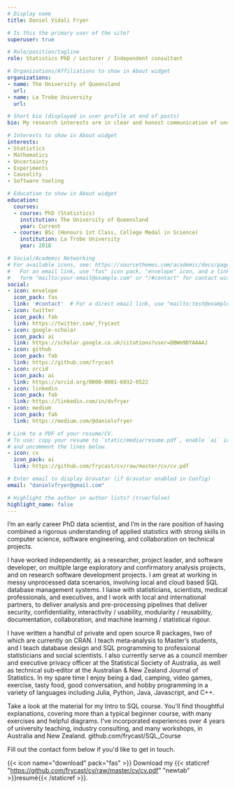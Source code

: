 ```yaml
---
# Display name
title: Daniel Vidali Fryer

# Is this the primary user of the site?
superuser: true

# Role/position/tagline
role: Statistics PhD / Lecturer / Independent consultant

# Organizations/Affiliations to show in About widget
organizations:
- name: The University of Queensland
  url:
- name: La Trobe University
  url:

# Short bio (displayed in user profile at end of posts)
bio: My research interests are in clear and honest communication of uncertainty

# Interests to show in About widget
interests:
- Statistics
- Mathematics
- Uncertainty
- Experiments
- Causality
- Software tooling

# Education to show in About widget
education:
  courses:
  - course: PhD (Statistics)
    institution: The University of Queensland
    year: Current
  - course: BSc (Honours 1st Class, College Medal in Science)
    institution: La Trobe University
    year: 2018

# Social/Academic Networking
# For available icons, see: https://sourcethemes.com/academic/docs/page-builder/#icons
#   For an email link, use "fas" icon pack, "envelope" icon, and a link in the
#   form "mailto:your-email@example.com" or "/#contact" for contact widget.
social:
- icon: envelope
  icon_pack: fas
  link: '#contact'  # For a direct email link, use "mailto:test@example.org".
- icon: twitter
  icon_pack: fab
  link: https://twitter.com/_frycast
- icon: google-scholar
  icon_pack: ai
  link: https://scholar.google.co.uk/citations?user=DBWm9DYAAAAJ
- icon: github
  icon_pack: fab
  link: https://github.com/frycast
- icon: orcid
  icon_pack: ai
  link: https://orcid.org/0000-0001-6032-0522
- icon: linkedin
  icon_pack: fab
  link: https://linkedin.com/in/dvfryer
- icon: medium
  icon_pack: fab
  link: https://medium.com/@danielvfryer

# Link to a PDF of your resume/CV.
# To use: copy your resume to `static/media/resume.pdf`, enable `ai` icons in `params.toml`, 
# and uncomment the lines below.
- icon: cv
  icon_pack: ai
  link: https://github.com/frycast/cv/raw/master/cv/cv.pdf

# Enter email to display Gravatar (if Gravatar enabled in Config)
email: "danielvfryer@gmail.com"

# Highlight the author in author lists? (true/false)
highlight_name: false
---
```


I’m an early career PhD data scientist, and I’m in the rare position of having combined a rigorous understanding of applied statistics with strong skills in computer science, software engineering, and collaboration on technical projects. 

I have worked independently, as a researcher, project leader, and software developer, on multiple large exploratory and confirmatory analysis projects, and on research software development projects. I am great at working in messy unprocessed data scenarios, involving local and cloud based SQL database management systems. I liaise with statisticians, scientists, medical professionals, and executives, and I work with local and international partners, to deliver analysis and pre-processing pipelines that deliver security, confidentiality, interactivity / usability, modularity / reusability, documentation, collaboration, and machine learning / statistical rigour.

I have written a handful of private and open source R packages, two of which are currently on CRAN. I teach meta‑analysis to Master’s students, and I teach database design and SQL programming to professional statisticians and social scientists. I also currently serve as a council member and executive privacy officer at the Statistical Society of Australia, as well as technical sub‑editor at the Australian & New Zealand Journal of Statistics. In my spare time I enjoy being a dad, camping, video games, exercise, tasty food, good conversation, and hobby programming in a variety of languages including Julia, Python, Java, Javascript, and C++.

Take a look at the material for my Intro to SQL course. You'll find thoughtful explanations, covering more than a typical beginner course, with many exercises and helpful diagrams. I've incorporated experiences over 4 years of university teaching, industry consulting, and many workshops, in Australia and New Zealand. github.com/frycast/SQL_Course

Fill out the contact form below if you'd like to get in touch.

{{< icon name="download" pack="fas" >}} Download my {{< staticref "https://github.com/frycast/cv/raw/master/cv/cv.pdf" "newtab" >}}resumé{{< /staticref >}}.
